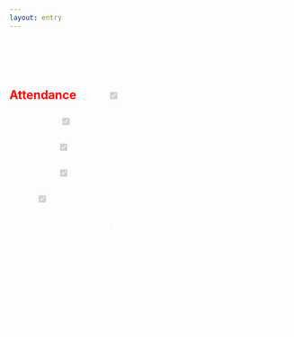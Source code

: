 ```yaml
---
layout: entry
---
```

<h1> <span style="color:white"> Example Entry</span> </h1>

<h2 class="attendance"> <span style="color:red"> Attendance</span> 
<label class="container">Alex
  <input type="checkbox" disabled checked="checked">
  <span class="checkmark"></span>
</label>

<label class="container">Brayden
  <input type="checkbox" disabled checked="checked">
  <span class="checkmark"></span>
</label>

<label class="container">Malachi
  <input type="checkbox" disabled checked="checked">
  <span class="checkmark"></span>
</label>

<label class="container">Michael
  <input type="checkbox" disabled checked="checked">
  <span class="checkmark"></span>
</label>

<label class="container">Five
  <input type="checkbox" disabled checked="checked">
  <span class="checkmark"></span>
</label>

<body text="#ffffff" link="#ff0000" vlink="#ff0000" alink="#ff0000"> 
<p> This is where you can write your entry info! New paragraphs can be added using the paragraph Function as shown below </p>

<pre>
    <code>
    <xmp>
    <p>This Is An Example!</p>
    </xmp>
    </code>
</pre>